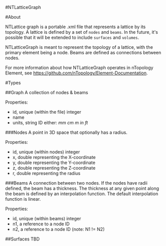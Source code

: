 #NTLatticeGraph

#About

NTLattice graph is a portable .xml file that represents a lattice by its topology. A lattice is defined by a set of `nodes` and `beams`. In the future, it's possible that it will be extended to include `surfaces` and `volumes`.

NTLatticeGraph is meant to represent the topology of a lattice, with the primary element being a node. Beams are defined as connections between nodes.

For more information about how NTLatticeGraph operates in nTopology Element, see <https://github.com/nTopology/Element-Documentation>.

#Types

##Graph
A collection of nodes & beams

Properties:
* id, unique (within the file) integer
* name
* units, string ID either: *mm* *cm* *m* *in* *ft*

###Nodes
A point in 3D space that optionally has a radius.

Properties:
* id, unique (within nodes) integer
* x, double representing the X-coordinate
* y, double representing the Y-coordinate
* z, double representing the Z-coordinate
* r, double representing the radius

###Beams
A connection between two nodes. If the nodes have radii defined, the beam has a thickness. The thickness at any given point along the beam is defined by an interpolation function. The default interpolation function is linear.

Properties:
* id, unique (within beams) integer
* n1, a reference to a node ID
* n2, a reference to a node ID (note: N1 != N2)

##Surfaces
TBD
